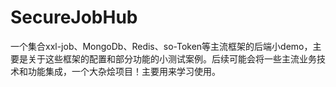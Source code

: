# SecureJobHub
一个集合xxl-job、MongoDb、Redis、so-Token等主流框架的后端小demo，主要是关于这些框架的配置和部分功能的小测试案例。后续可能会将一些主流业务技术和功能集成，一个大杂烩项目！主要用来学习使用。
